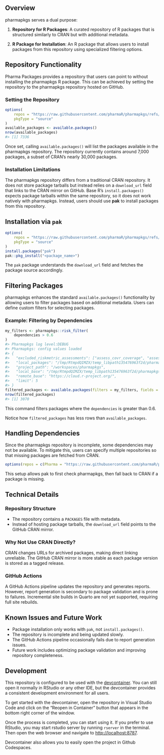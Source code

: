 
<!-- README.md is generated from README.Rmd. Please edit that file -->

## Overview

pharmapkgs serves a dual purpose:

1.  **Repository for R Packages**: A curated repository of R packages
    that is structured similarly to CRAN but with additional metadata.

2.  **R Package for Installation**: An R package that allows users to
    install packages from this repository using specialized filtering
    options.

## Repository Functionality

Pharma Packages provides a repository that users can point to without
installing the pharmapkgs R package. This can be achieved by setting the
repository to the pharmapkgs repository hosted on GitHub.

### Setting the Repository

``` r
options(
    repos = "https://raw.githubusercontent.com/pharmaR/pharmapkgs/refs/heads/main/inst/repos",
    pkgType = "source"
)
available_packages <- available.packages()
nrow(available_packages)
#> [1] 7336
```

Once set, calling `available.packages()` will list the packages
available in the pharmapkgs repository. The repository currently
contains around 7,000 packages, a subset of CRAN’s nearly 30,000
packages.

### Installation Limitations

The pharmapkgs repository differs from a traditional CRAN repository. It
does not store package tarballs but instead relies on a `download_url`
field that links to the CRAN mirror on GitHub. Base R’s
`install.packages()` expects package tarballs within the same
repository, so it does not work natively with pharmapkgs. Instead, users
should use **pak** to install packages from this repository.

## Installation via `pak`

``` r
options(
    repos = "https://raw.githubusercontent.com/pharmaR/pharmapkgs/refs/heads/main/inst/repos",
    pkgType = "source"
)
install.packages("pak")
pak::pkg_install("<package_name>")
```

The `pak` package understands the `download_url` field and fetches the
package source accordingly.

## Filtering Packages

pharmapkgs enhances the standard `available.packages()` functionality by
allowing users to filter packages based on additional metadata. Users
can define custom filters for selecting packages.

### Example: Filtering by Dependencies

``` r
my_filters <- pharmapkgs::risk_filter(
    dependencies > 0.6
)
#> Pharmapkgs log level:DEBUG
#> Pharmapkgs: config values loaded
#> {
#>   "excluded_riskmetric_assessments": ["assess_covr_coverage", "assess_r_cmd_check"],
#>   "local_packages": "/tmp/RtmpdQIMZX/temp_libpath135476963f2d/pharmapkgs/repos/src/contrib/PACKAGES",
#>   "project_path": "/workspaces/pharmapkgs",
#>   "local_base": "/tmp/RtmpdQIMZX/temp_libpath135476963f2d/pharmapkgs/repos",
#>   "remote_base": "https://cloud.r-project.org/",
#>   "limit": 5
#> }
filtered_packages <- available.packages(filters = my_filters, fields = "dependencies")
nrow(filtered_packages)
#> [1] 3070
```

This command filters packages where the `dependencies` is greater than
0.6.

Notice how `filtered_packages` has less rows than `available_packages`.

## Handling Dependencies

Since the pharmapkgs repository is incomplete, some dependencies may not
be available. To mitigate this, users can specify multiple repositories
so that missing packages are fetched from CRAN.

``` r
options(repos = c(Pharma = "https://raw.githubusercontent.com/pharmaR/pharmapkgs/refs/heads/main/inst/repos", CRAN = "https://cran.r-project.org"))
```

This setup allows pak to first check pharmapkgs, then fall back to CRAN
if a package is missing.

## Technical Details

### Repository Structure

- The repository contains a `PACKAGES` file with metadata.
- Instead of hosting package tarballs, the `download_url` field points
  to the GitHub CRAN mirror.

### Why Not Use CRAN Directly?

CRAN changes URLs for archived packages, making direct linking
unreliable. The GitHub CRAN mirror is more stable as each package
version is stored as a tagged release.

### GitHub Actions

A GitHub Actions pipeline updates the repository and generates reports.
However, report generation is secondary to package validation and is
prone to failures. Incremental site builds in Quarto are not yet
supported, requiring full site rebuilds.

## Known Issues and Future Work

- Package installation only works with `pak`, not `install.packages()`.
- The repository is incomplete and being updated slowly.
- The GitHub Actions pipeline occasionally fails due to report
  generation issues.
- Future work includes optimizing package validation and improving
  repository completeness.

## Development

This repository is configured to be used with the
[devcontainer](https://code.visualstudio.com/docs/devcontainers/containers).
You can still open it normally in RStudio or any other IDE, but the
devcontainer provides a consistent development environment for all
users.

To get started with the devcontainer, open the repository in Visual
Studio Code and click on the “Reopen in Container” button that appears
in the bottom right corner of the window.

Once the process is completed, you can start using it. If you prefer to
use RStudio, you may start rstudio server by running `rserver` in the
terminal. Then open the web browser and navigate to
<http://localhost:8787>.

Devcontainer also allows you to easily open the project in Github
Codespaces.
